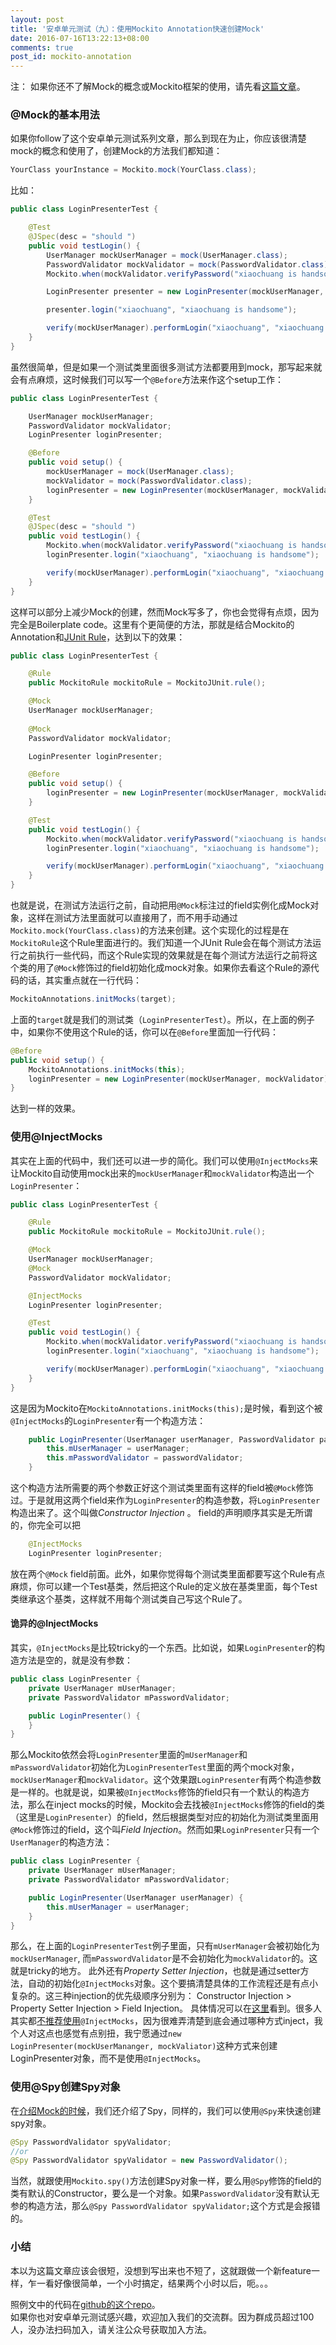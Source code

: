 ```yaml
---
layout: post
title: '安卓单元测试（九）：使用Mockito Annotation快速创建Mock'
date: 2016-07-16T13:22:13+08:00
comments: true
post_id: mockito-annotation
---
```


注：
如果你还不了解Mock的概念或Mockito框架的使用，请先看[这篇文章](http://chriszou.com/2016/04/29/android-unit-testing-mockito.html)。  


### @Mock的基本用法
如果你follow了这个安卓单元测试系列文章，那么到现在为止，你应该很清楚mock的概念和使用了，创建Mock的方法我们都知道：

```java
YourClass yourInstance = Mockito.mock(YourClass.class);
```

比如：

```java
public class LoginPresenterTest {

    @Test
    @JSpec(desc = "should ")
    public void testLogin() {
        UserManager mockUserManager = mock(UserManager.class);
        PasswordValidator mockValidator = mock(PasswordValidator.class);
        Mockito.when(mockValidator.verifyPassword("xiaochuang is handsome")).thenReturn(true);

        LoginPresenter presenter = new LoginPresenter(mockUserManager, mockValidator);

        presenter.login("xiaochuang", "xiaochuang is handsome");

        verify(mockUserManager).performLogin("xiaochuang", "xiaochuang is handsome");
    }
}
```

虽然很简单，但是如果一个测试类里面很多测试方法都要用到mock，那写起来就会有点麻烦，这时候我们可以写一个`@Before`方法来作这个setup工作：

```java
public class LoginPresenterTest {

    UserManager mockUserManager;
    PasswordValidator mockValidator;
    LoginPresenter loginPresenter;

    @Before
    public void setup() {
        mockUserManager = mock(UserManager.class);
        mockValidator = mock(PasswordValidator.class);
        loginPresenter = new LoginPresenter(mockUserManager, mockValidator);
    }

    @Test
    @JSpec(desc = "should ")
    public void testLogin() {
        Mockito.when(mockValidator.verifyPassword("xiaochuang is handsome")).thenReturn(true);
        loginPresenter.login("xiaochuang", "xiaochuang is handsome");

        verify(mockUserManager).performLogin("xiaochuang", "xiaochuang is handsome");
    }
}
```

这样可以部分上减少Mock的创建，然而Mock写多了，你也会觉得有点烦，因为完全是Boilerplate code。这里有个更简便的方法，那就是结合Mockito的Annotation和[JUnit Rule](http://chriszou.com/2016/07/09/junit-rule.html)，达到以下的效果：

```java
public class LoginPresenterTest {

    @Rule
    public MockitoRule mockitoRule = MockitoJUnit.rule();

    @Mock
    UserManager mockUserManager;
    
    @Mock
    PasswordValidator mockValidator;

    LoginPresenter loginPresenter;

    @Before
    public void setup() {
        loginPresenter = new LoginPresenter(mockUserManager, mockValidator);
    }

    @Test
    public void testLogin() {
        Mockito.when(mockValidator.verifyPassword("xiaochuang is handsome")).thenReturn(true);
        loginPresenter.login("xiaochuang", "xiaochuang is handsome");

        verify(mockUserManager).performLogin("xiaochuang", "xiaochuang is handsome");
    }
}
```

也就是说，在测试方法运行之前，自动把用`@Mock`标注过的field实例化成Mock对象，这样在测试方法里面就可以直接用了，而不用手动通过`Mockito.mock(YourClass.class)`的方法来创建。这个实现化的过程是在`MockitoRule`这个Rule里面进行的。我们知道一个JUnit Rule会在每个测试方法运行之前执行一些代码，而这个Rule实现的效果就是在每个测试方法运行之前将这个类的用了`@Mock`修饰过的field初始化成mock对象。如果你去看这个Rule的源代码的话，其实重点就在一行代码：

```java
MockitoAnnotations.initMocks(target);
```

上面的`target`就是我们的测试类（`LoginPresenterTest`）。所以，在上面的例子中，如果你不使用这个Rule的话，你可以在`@Before`里面加一行代码：

```java
@Before
public void setup() {
    MockitoAnnotations.initMocks(this);
    loginPresenter = new LoginPresenter(mockUserManager, mockValidator);
}
```

达到一样的效果。

### 使用@InjectMocks
其实在上面的代码中，我们还可以进一步的简化。我们可以使用`@InjectMocks`来让Mockito自动使用mock出来的`mockUserManager`和`mockValidator`构造出一个`LoginPresenter`：

```java
public class LoginPresenterTest {

    @Rule
    public MockitoRule mockitoRule = MockitoJUnit.rule();

    @Mock
    UserManager mockUserManager;
    @Mock
    PasswordValidator mockValidator;

    @InjectMocks
    LoginPresenter loginPresenter;

    @Test
    public void testLogin() {
        Mockito.when(mockValidator.verifyPassword("xiaochuang is handsome")).thenReturn(true);
        loginPresenter.login("xiaochuang", "xiaochuang is handsome");

        verify(mockUserManager).performLogin("xiaochuang", "xiaochuang is handsome");
    }
}
```

这是因为Mockito在`MockitoAnnotations.initMocks(this);`是时候，看到这个被`@InjectMocks`的`LoginPresenter`有一个构造方法：

```java
    public LoginPresenter(UserManager userManager, PasswordValidator passwordValidator) {
        this.mUserManager = userManager;
        this.mPasswordValidator = passwordValidator;
    }
```
这个构造方法所需要的两个参数正好这个测试类里面有这样的field被`@Mock`修饰过。于是就用这两个field来作为`LoginPresenter`的构造参数，将`LoginPresenter`构造出来了。这个叫做*Constructor Injection*  。
field的声明顺序其实是无所谓的，你完全可以把

```java
    @InjectMocks
    LoginPresenter loginPresenter;
```

放在两个`@Mock` field前面。此外，如果你觉得每个测试类里面都要写这个Rule有点麻烦，你可以建一个Test基类，然后把这个Rule的定义放在基类里面，每个Test类继承这个基类，这样就不用每个测试类自己写这个Rule了。

#### 诡异的@InjectMocks
其实，`@InjectMocks`是比较tricky的一个东西。比如说，如果`LoginPresenter`的构造方法是空的，就是没有参数：

```java
public class LoginPresenter {
    private UserManager mUserManager;
    private PasswordValidator mPasswordValidator;

    public LoginPresenter() {
    }
}
```

那么Mockito依然会将`LoginPresenter`里面的`mUserManager`和`mPasswordValidator`初始化为`LoginPresenterTest`里面的两个mock对象，`mockUserManager`和`mockValidator`。这个效果跟`LoginPresenter`有两个构造参数是一样的。也就是说，如果被`@InjectMocks`修饰的field只有一个默认的构造方法，那么在inject mocks的时候，Mockito会去找被`@InjectMocks`修饰的field的类（这里是`LoginPresenter`）的field，然后根据类型对应的初始化为测试类里面用`@Mock`修饰过的field，这个叫*Field Injection*。然而如果`LoginPresenter`只有一个`UserManager`的构造方法：

```java
public class LoginPresenter {
    private UserManager mUserManager;
    private PasswordValidator mPasswordValidator;

    public LoginPresenter(UserManager userManager) {
        this.mUserManager = userManager;
    }
}
```
那么，在上面的`LoginPresenterTest`例子里面，只有`mUserManager`会被初始化为`mockUserManager`, 而`mPasswordValidator`是不会初始化为`mockValidator`的。这就是tricky的地方。
此外还有*Property Setter Injection*，也就是通过setter方法，自动的初始化`@InjectMocks`对象。这个要搞清楚具体的工作流程还是有点小复杂的。这三种injection的优先级顺序分别为：
Constructor Injection > Property Setter Injection > Field Injection。 具体情况可以在[这里](http://site.mockito.org/mockito/docs/current/org/mockito/InjectMocks.html)看到。很多人其实都[不推荐使用](https://tedvinke.wordpress.com/2014/02/13/mockito-why-you-should-not-use-injectmocks-annotation-to-autowire-fields/)`@InjectMocks`，因为很难弄清楚到底会通过哪种方式inject，我个人对这点也感觉有点别扭，我宁愿通过`new LoginPresenter(mockUserMananger, mockValiator)`这种方式来创建LoginPresenter对象，而不是使用`@InjectMocks`。

### 使用@Spy创建Spy对象
在[介绍Mock的时候](http://chriszou.com/2016/04/29/android-unit-testing-mockito.html)，我们还介绍了Spy，同样的，我们可以使用`@Spy`来快速创建spy对象。

```java
@Spy PasswordValidator spyValidator;
//or
@Spy PasswordValidator spyValidator = new PasswordValidator();
```

当然，就跟使用`Mockito.spy()`方法创建Spy对象一样，要么用`@Spy`修饰的field的类有默认的Constructor，要么是一个对象。如果`PasswordValidator`没有默认无参的构造方法，那么`@Spy PasswordValidator spyValidator;`这个方式是会报错的。

### 小结
本以为这篇文章应该会很短，没想到写出来也不短了，这就跟做一个新feature一样，乍一看好像很简单，一个小时搞定，结果两个小时以后，呃。。。

照例文中的代码在[github的这个repo](https://github.com/ChrisZou/android-unit-testing-tutorial)。  
如果你也对安卓单元测试感兴趣，欢迎加入我们的交流群。因为群成员超过100人，没办法扫码加入，请关注公众号获取加入方法。